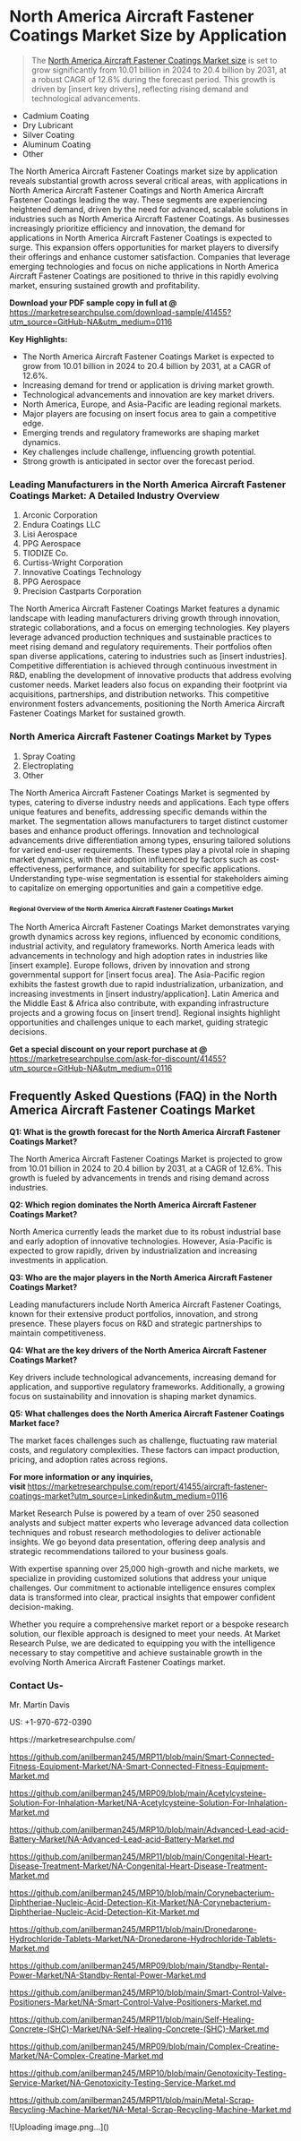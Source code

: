 <h1>North America Aircraft Fastener Coatings Market&nbsp;Size by Application</h1><blockquote><p>The <a href="https://marketresearchpulse.com/download-sample/41455?utm_source=GitHub-NA&amp;utm_medium=0116">North America Aircraft Fastener Coatings Market size</a> is set to grow significantly from 10.01 billion in 2024 to 20.4 billion by 2031, at a robust CAGR of 12.6% during the forecast period. This growth is driven by [insert key drivers], reflecting rising demand and technological advancements.</p></blockquote><ul><li>Cadmium Coating <li> Dry Lubricant <li> Silver Coating <li> Aluminum Coating <li> Other</li></ul><p>The North America Aircraft Fastener Coatings market size by application reveals substantial growth across several critical areas, with applications in North America Aircraft Fastener Coatings and North America Aircraft Fastener Coatings leading the way. These segments are experiencing heightened demand, driven by the need for advanced, scalable solutions in industries such as North America Aircraft Fastener Coatings. As businesses increasingly prioritize efficiency and innovation, the demand for applications in North America Aircraft Fastener Coatings is expected to surge. This expansion offers opportunities for market players to diversify their offerings and enhance customer satisfaction. Companies that leverage emerging technologies and focus on niche applications in North America Aircraft Fastener Coatings are positioned to thrive in this rapidly evolving market, ensuring sustained growth and profitability.</p><p><strong>Download your PDF sample copy in full at @ </strong><a href="https://marketresearchpulse.com/download-sample/41455?utm_source=GitHub-NA&amp;utm_medium=0116">https://marketresearchpulse.com/download-sample/41455?utm_source=GitHub-NA&amp;utm_medium=0116</a></p><p><strong>Key Highlights: </strong></p><ul><li>The North America Aircraft Fastener Coatings Market is expected to grow from 10.01 billion in 2024 to 20.4 billion by 2031, at a CAGR of 12.6%.</li><li>Increasing demand for trend or application is driving market growth.</li><li>Technological advancements and innovation are key market drivers.</li><li>North America, Europe, and Asia-Pacific are leading regional markets.</li><li>Major players are focusing on insert focus area to gain a competitive edge.</li><li>Emerging trends and regulatory frameworks are shaping market dynamics.</li><li>Key challenges include challenge, influencing growth potential.</li><li>Strong growth is anticipated in sector over the forecast period.</li></ul><h3>Leading Manufacturers in the North America Aircraft Fastener Coatings Market: A Detailed Industry Overview</h3><ol><li>Arconic Corporation</li><li>Endura Coatings LLC</li><li>Lisi Aerospace</li><li>PPG Aerospace</li><li>TIODIZE Co.</li><li>Curtiss-Wright Corporation</li><li>Innovative Coatings Technology</li><li>PPG Aerospace</li><li>Precision Castparts Corporation</li></ol><div class="flex max-w-full flex-col flex-grow"><div class="min-h-8 text-message flex w-full flex-col items-end gap-2 whitespace-normal break-words [.text-message+&amp;]:mt-5" dir="auto" data-message-author-role="assistant" data-message-id="fd8432e4-4910-450d-b182-61b7bfb0a01f" data-message-model-slug="gpt-4o"><div class="flex w-full flex-col gap-1 empty:hidden first:pt-[3px]"><div class="markdown prose w-full break-words dark:prose-invert light"><p>The North America Aircraft Fastener Coatings Market features a dynamic landscape with leading manufacturers driving growth through innovation, strategic collaborations, and a focus on emerging technologies. Key players leverage advanced production techniques and sustainable practices to meet rising demand and regulatory requirements. Their portfolios often span diverse applications, catering to industries such as [insert industries]. Competitive differentiation is achieved through continuous investment in R&amp;D, enabling the development of innovative products that address evolving customer needs. Market leaders also focus on expanding their footprint via acquisitions, partnerships, and distribution networks. This competitive environment fosters advancements, positioning the North America Aircraft Fastener Coatings Market for sustained growth.</p></div></div></div></div><h3>North America Aircraft Fastener Coatings Market by Types</h3><ol><li>Spray Coating <li> Electroplating <li> Other</li></ol><div class="flex max-w-full flex-col flex-grow"><div class="min-h-8 text-message flex w-full flex-col items-end gap-2 whitespace-normal break-words [.text-message+&amp;]:mt-5" dir="auto" data-message-author-role="assistant" data-message-id="084470be-0bb7-4664-bddf-5156b4f41249" data-message-model-slug="gpt-4o-mini"><div class="flex w-full flex-col gap-1 empty:hidden first:pt-[3px]"><div class="markdown prose w-full break-words dark:prose-invert light"><p>The North America Aircraft Fastener Coatings Market is segmented by types, catering to diverse industry needs and applications. Each type offers unique features and benefits, addressing specific demands within the market. The segmentation allows manufacturers to target distinct customer bases and enhance product offerings. Innovation and technological advancements drive differentiation among types, ensuring tailored solutions for varied end-user requirements. These types play a pivotal role in shaping market dynamics, with their adoption influenced by factors such as cost-effectiveness, performance, and suitability for specific applications. Understanding type-wise segmentation is essential for stakeholders aiming to capitalize on emerging opportunities and gain a competitive edge.</p></div></div></div></div><h3><span style="font-size: 11px;">Regional Overview of the North America Aircraft Fastener Coatings Market</span></h3><div class="flex max-w-full flex-col flex-grow"><div class="min-h-8 text-message flex w-full flex-col items-end gap-2 whitespace-normal break-words [.text-message+&amp;]:mt-5" dir="auto" data-message-author-role="assistant" data-message-id="e9038762-ce64-4e30-91c9-9bd413514231" data-message-model-slug="gpt-4o-mini"><div class="flex w-full flex-col gap-1 empty:hidden first:pt-[3px]"><div class="markdown prose w-full break-words dark:prose-invert light"><p>The North America Aircraft Fastener Coatings Market demonstrates varying growth dynamics across key regions, influenced by economic conditions, industrial activity, and regulatory frameworks. North America leads with advancements in technology and high adoption rates in industries like [insert example]. Europe follows, driven by innovation and strong governmental support for [insert focus area]. The Asia-Pacific region exhibits the fastest growth due to rapid industrialization, urbanization, and increasing investments in [insert industry/application]. Latin America and the Middle East &amp; Africa also contribute, with expanding infrastructure projects and a growing focus on [insert trend]. Regional insights highlight opportunities and challenges unique to each market, guiding strategic decisions.</p></div></div></div></div><p><strong>Get a special discount on your report purchase at @ </strong><a href="https://marketresearchpulse.com/ask-for-discount/41455?utm_source=GitHub-NA&amp;utm_medium=0116">https://marketresearchpulse.com/ask-for-discount/41455?utm_source=GitHub-NA&amp;utm_medium=0116</a></p><h2>Frequently Asked Questions (FAQ) in the North America Aircraft Fastener Coatings Market</h2><p><strong>Q1: What is the growth forecast for the North America Aircraft Fastener Coatings Market?</strong></p><p>The North America Aircraft Fastener Coatings Market is projected to grow from 10.01 billion in 2024 to 20.4 billion by 2031, at a CAGR of 12.6%. This growth is fueled by advancements in trends and rising demand across industries.</p><p><strong>Q2: Which region dominates the North America Aircraft Fastener Coatings Market?</strong></p><p>North America currently leads the market due to its robust industrial base and early adoption of innovative technologies. However, Asia-Pacific is expected to grow rapidly, driven by industrialization and increasing investments in application.</p><p><strong>Q3: Who are the major players in the North America Aircraft Fastener Coatings Market?</strong></p><p>Leading manufacturers include North America Aircraft Fastener Coatings, known for their extensive product portfolios, innovation, and strong presence. These players focus on R&amp;D and strategic partnerships to maintain competitiveness.</p><p><strong>Q4: What are the key drivers of the North America Aircraft Fastener Coatings Market?</strong></p><p>Key drivers include technological advancements, increasing demand for application, and supportive regulatory frameworks. Additionally, a growing focus on sustainability and innovation is shaping market dynamics.</p><p><strong>Q5: What challenges does the North America Aircraft Fastener Coatings Market face?</strong></p><p>The market faces challenges such as challenge, fluctuating raw material costs, and regulatory complexities. These factors can impact production, pricing, and adoption rates across regions.</p><p><strong>For more information or any inquiries, visit&nbsp;</strong><a href="https://marketresearchpulse.com/report/41455/aircraft-fastener-coatings-market?utm_source=Linkedin&utm_medium=0116">https://marketresearchpulse.com/report/41455/aircraft-fastener-coatings-market?utm_source=Linkedin&utm_medium=0116</a></p><p>Market Research Pulse is powered by a team of over 250 seasoned analysts and subject matter experts who leverage advanced data collection techniques and robust research methodologies to deliver actionable insights. We go beyond data presentation, offering deep analysis and strategic recommendations tailored to your business goals.</p><p>With expertise spanning over 25,000 high-growth and niche markets, we specialize in providing customized solutions that address your unique challenges. Our commitment to actionable intelligence ensures complex data is transformed into clear, practical insights that empower confident decision-making.</p><p>Whether you require a comprehensive market report or a bespoke research solution, our flexible approach is designed to meet your needs. At Market Research Pulse, we are dedicated to equipping you with the intelligence necessary to stay competitive and achieve sustainable growth in the evolving North America Aircraft Fastener Coatings market.</p><h3><strong>Contact Us-</strong></h3><p>Mr. Martin Davis</p><p>US: +1-970-672-0390</p><p>https://marketresearchpulse.com/</p><p><a href="https://github.com/anilberman245/MRP11/blob/main/Smart-Connected-Fitness-Equipment-Market/NA-Smart-Connected-Fitness-Equipment-Market.md">https://github.com/anilberman245/MRP11/blob/main/Smart-Connected-Fitness-Equipment-Market/NA-Smart-Connected-Fitness-Equipment-Market.md</a></p><p><a href="https://github.com/anilberman245/MRP09/blob/main/Acetylcysteine-Solution-For-Inhalation-Market/NA-Acetylcysteine-Solution-For-Inhalation-Market.md">https://github.com/anilberman245/MRP09/blob/main/Acetylcysteine-Solution-For-Inhalation-Market/NA-Acetylcysteine-Solution-For-Inhalation-Market.md</a></p><p><a href="https://github.com/anilberman245/MRP10/blob/main/Advanced-Lead-acid-Battery-Market/NA-Advanced-Lead-acid-Battery-Market.md">https://github.com/anilberman245/MRP10/blob/main/Advanced-Lead-acid-Battery-Market/NA-Advanced-Lead-acid-Battery-Market.md</a></p><p><a href="https://github.com/anilberman245/MRP11/blob/main/Congenital-Heart-Disease-Treatment-Market/NA-Congenital-Heart-Disease-Treatment-Market.md">https://github.com/anilberman245/MRP11/blob/main/Congenital-Heart-Disease-Treatment-Market/NA-Congenital-Heart-Disease-Treatment-Market.md</a></p><p><a href="https://github.com/anilberman245/MRP10/blob/main/Corynebacterium-Diphtheriae-Nucleic-Acid-Detection-Kit-Market/NA-Corynebacterium-Diphtheriae-Nucleic-Acid-Detection-Kit-Market.md">https://github.com/anilberman245/MRP10/blob/main/Corynebacterium-Diphtheriae-Nucleic-Acid-Detection-Kit-Market/NA-Corynebacterium-Diphtheriae-Nucleic-Acid-Detection-Kit-Market.md</a></p><p><a href="https://github.com/anilberman245/MRP11/blob/main/Dronedarone-Hydrochloride-Tablets-Market/NA-Dronedarone-Hydrochloride-Tablets-Market.md">https://github.com/anilberman245/MRP11/blob/main/Dronedarone-Hydrochloride-Tablets-Market/NA-Dronedarone-Hydrochloride-Tablets-Market.md</a></p><p><a href="https://github.com/anilberman245/MRP09/blob/main/Standby-Rental-Power-Market/NA-Standby-Rental-Power-Market.md">https://github.com/anilberman245/MRP09/blob/main/Standby-Rental-Power-Market/NA-Standby-Rental-Power-Market.md</a></p><p><a href="https://github.com/anilberman245/MRP10/blob/main/Smart-Control-Valve-Positioners-Market/NA-Smart-Control-Valve-Positioners-Market.md">https://github.com/anilberman245/MRP10/blob/main/Smart-Control-Valve-Positioners-Market/NA-Smart-Control-Valve-Positioners-Market.md</a></p><p><a href="https://github.com/anilberman245/MRP11/blob/main/Self-Healing-Concrete-(SHC)-Market/NA-Self-Healing-Concrete-(SHC)-Market.md">https://github.com/anilberman245/MRP11/blob/main/Self-Healing-Concrete-(SHC)-Market/NA-Self-Healing-Concrete-(SHC)-Market.md</a></p><p><a href="https://github.com/anilberman245/MRP09/blob/main/Complex-Creatine-Market/NA-Complex-Creatine-Market.md">https://github.com/anilberman245/MRP09/blob/main/Complex-Creatine-Market/NA-Complex-Creatine-Market.md</a></p><p><a href="https://github.com/anilberman245/MRP10/blob/main/Genotoxicity-Testing-Service-Market/NA-Genotoxicity-Testing-Service-Market.md">https://github.com/anilberman245/MRP10/blob/main/Genotoxicity-Testing-Service-Market/NA-Genotoxicity-Testing-Service-Market.md</a></p><p><a href="https://github.com/anilberman245/MRP11/blob/main/Metal-Scrap-Recycling-Machine-Market/NA-Metal-Scrap-Recycling-Machine-Market.md">https://github.com/anilberman245/MRP11/blob/main/Metal-Scrap-Recycling-Machine-Market/NA-Metal-Scrap-Recycling-Machine-Market.md</a></p>
![Uploading image.png…]()
